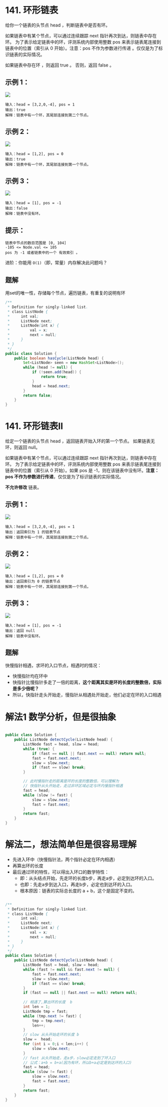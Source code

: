 #  141. 环形链表

给你一个链表的头节点 head ，判断链表中是否有环。

如果链表中有某个节点，可以通过连续跟踪 next 指针再次到达，则链表中存在环。 为了表示给定链表中的环，评测系统内部使用整数 pos 来表示链表尾连接到链表中的位置（索引从 0 开始）。注意：pos 不作为参数进行传递 。仅仅是为了标识链表的实际情况。

如果链表中存在环 ，则返回 true 。 否则，返回 false 。

 

## 示例 1：
![](../../images/141-circularlinkedlist.png)
```
输入：head = [3,2,0,-4], pos = 1
输出：true
解释：链表中有一个环，其尾部连接到第二个节点。
```

## 示例 2：
![](../../images/141-circularlinkedlist_test2.png)

```
输入：head = [1,2], pos = 0
输出：true
解释：链表中有一个环，其尾部连接到第一个节点。
```

## 示例 3：


![](../../images/141-circularlinkedlist_test3.png)
```
输入：head = [1], pos = -1
输出：false
解释：链表中没有环。

```

## 提示：
```
链表中节点的数目范围是 [0, 104]
-105 <= Node.val <= 105
pos 为 -1 或者链表中的一个 有效索引 。
 ```

进阶：你能用 `O(1)`（即，常量）内存解决此问题吗？

## 题解
用set的唯一性，存储每个节点，遍历链表，有重复的说明有环

```java
/**
 * Definition for singly-linked list.
 * class ListNode {
 *     int val;
 *     ListNode next;
 *     ListNode(int x) {
 *         val = x;
 *         next = null;
 *     }
 * }
 */
public class Solution {
    public boolean hasCycle(ListNode head) {
        Set<ListNode> seen = new HashSet<ListNode>();
        while (head != null) {
            if (!seen.add(head)) {
                return true;
            }
            head = head.next;
        }
        return false;
    }
}
```

#  141. 环形链表II

给定一个链表的头节点  head ，返回链表开始入环的第一个节点。 如果链表无环，则返回 null。

如果链表中有某个节点，可以通过连续跟踪 next 指针再次到达，则链表中存在环。 为了表示给定链表中的环，评测系统内部使用整数 pos 来表示链表尾连接到链表中的位置（索引从 0 开始）。如果 pos 是 -1，则在该链表中没有环。**注意：pos 不作为参数进行传递**，仅仅是为了标识链表的实际情况。

**不允许修改** 链表。



## 示例 1：
![](../../images/141-circularlinkedlist.png)
```
输入：head = [3,2,0,-4], pos = 1
输出：返回索引为 1 的链表节点
解释：链表中有一个环，其尾部连接到第二个节点。
```

## 示例 2：
![](../../images/141-circularlinkedlist_test2.png)

```
输入：head = [1,2], pos = 0
输出：返回索引为 0 的链表节点
解释：链表中有一个环，其尾部连接到第一个节点。
```

## 示例 3：


![](../../images/141-circularlinkedlist_test3.png)
```
输入：head = [1], pos = -1
输出：返回 null
解释：链表中没有环。

```

## 题解
快慢指针相遇，求环的入口节点，相遇时的情况：
- 快慢指针均在环中
- 快指针比慢指针多走了一倍的距离，**这个距离其实是环的长度的整数倍，实际是多少倍呢？**
- 所以，快指针走头开始走，慢指针从相遇处开始走，他们必定在环的入口相遇

# 解法1 数学分析，但是很抽象
```java

public class Solution {
    public ListNode detectCycle(ListNode head) {
        ListNode fast = head, slow = head;
        while (true) {
            if (fast == null || fast.next == null) return null;
            fast = fast.next.next;
            slow = slow.next;
            if (fast == slow) break;
        }

        // 此时慢指针走的距离是环的长度的整数倍，可以理解为
        // 快指针从头开始走，走过非环区域必定与环内慢指针相遇 
        fast = head;
        while (slow != fast) {
            slow = slow.next;
            fast = fast.next;
        }
        return fast;
    }
}
```

# 解法二，想法简单但是很容易理解
- 先进入环中（快慢指针法，两个指针必定在环内相遇）
- 再算出环的长度
- 最后通过环的特性，可以得出入环口的数学特性：
  - 即：从头结点开始，先走环的长度b步，再走a步，必定到达环的入口。
  - 也即：先走a步到达入口，再走b步，必定也到达环的入口。
  - 根本原因：链表的实际总长度的 a + b，这个是固定不变的。


```java

/**
 * Definition for singly-linked list.
 * class ListNode {
 *     int val;
 *     ListNode next;
 *     ListNode(int x) {
 *         val = x;
 *         next = null;
 *     }
 * }
 */
public class Solution {
    public ListNode detectCycle(ListNode head) {
        ListNode fast = head, slow = head;
        while (fast != null && fast.next != null) {
            fast = fast.next.next;
            slow = slow.next;
            if (fast == slow) break;
        }
        if (fast == null || fast.next == null) return null;
        
        // 相遇了,算出环的长度  b
        int len = 1;
        ListNode tmp = fast;
        while (tmp.next != fast) {
            tmp = tmp.next;
            len++;
        }
        // slow 从头开始走环的长度 b
        slow =  head;
        for (int i = 0;i < len;i++) {
            slow = slow.next;
        }
        // fast 从头开始走，走a步，slow必定走到了环入口
        // 公式：a+b = b+a(因为有环，所以b+a必定是到达环的入口)
        fast = head;
        while (slow != fast) {
            slow = slow.next;
            fast = fast.next;
        }
        return fast;
    }
}

```
